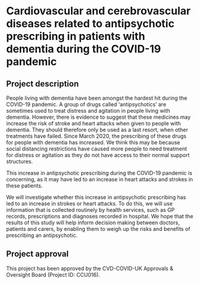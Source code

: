 # Cardiovascular and cerebrovascular diseases related to antipsychotic prescribing in patients with dementia during the COVID-19 pandemic

## Project description

People living with dementia have been amongst the hardest hit during the COVID-19 pandemic. A group of drugs called ‘antipsychotics’ are sometimes used to treat distress and agitation in people living with dementia. However, there is evidence to suggest that these medicines may increase the risk of stroke and heart attacks when given to people with dementia. They should therefore only be used as a last resort, when other treatments have failed. Since March 2020, the prescribing of these drugs for people with dementia has increased. We think this may be because social distancing restrictions have caused more people to need treatment for distress or agitation as they do not have access to their normal support structures.

This increase in antipsychotic prescribing during the COVID-19 pandemic is concerning, as it may have led to an increase in heart attacks and strokes in these patients.

We will investigate whether this increase in antipsychotic prescribing has led to an increase in strokes or heart attacks. To do this, we will use information that is collected routinely by health services, such as GP records, prescriptions and diagnoses recorded in hospital. We hope that the results of this study will help inform decision making between doctors, patients and carers, by enabling them to weigh up the risks and benefits of prescribing an antipsychotic.

## Project approval

This project has been approved by the CVD-COVID-UK Approvals & Oversight Board (Project ID: CCU016).
